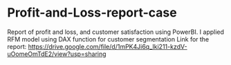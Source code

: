 # Profit-and-Loss-report-case
Report of profit and loss, and customer satisfaction using PowerBI. I applied RFM model using DAX function for customer segmentation 
Link for the report: https://drive.google.com/file/d/1mPK4Ji6q_Iki211-kzdV-uOomeOmTdE2/view?usp=sharing
